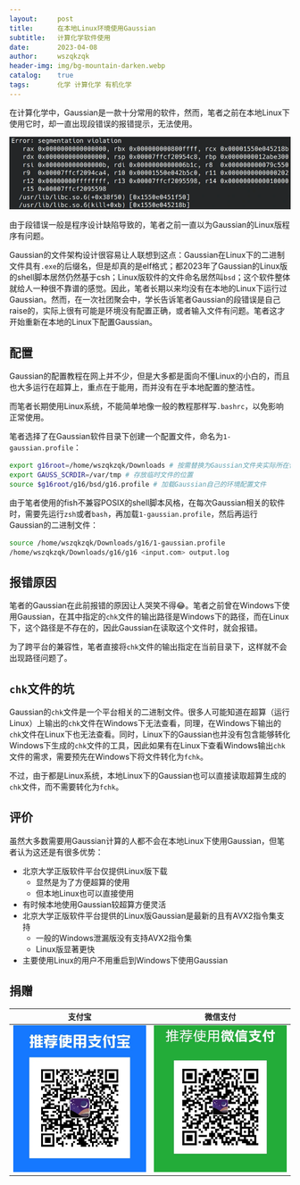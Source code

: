 ```yaml
---
layout:     post
title:      在本地Linux环境使用Gaussian
subtitle:   计算化学软件使用
date:       2023-04-08
author:     wszqkzqk
header-img: img/bg-mountain-darken.webp
catalog:    true
tags:       化学 计算化学 有机化学
---
```


在计算化学中，Gaussian是一款十分常用的软件，然而，笔者之前在本地Linux下使用它时，却一直出现段错误的报错提示，无法使用。

[![#~/img/gaussian/segfault.webp](/img/gaussian/segfault.webp)](/img/gaussian/segfault.webp)

由于段错误一般是程序设计缺陷导致的，笔者之前一直以为Gaussian的Linux版程序有问题。

Gaussian的文件架构设计很容易让人联想到这点：Gaussian在Linux下的二进制文件具有`.exe`的后缀名，但是却真的是elf格式；都2023年了Gaussian的Linux版的shell脚本居然仍然基于csh；Linux版软件的文件命名居然叫`bsd`；这个软件整体就给人一种很不靠谱的感觉。因此，笔者长期以来均没有在本地的Linux下运行过Gaussian。然而，在一次社团聚会中，学长告诉笔者Gaussian的段错误是自己raise的，实际上很有可能是环境没有配置正确，或者输入文件有问题。笔者这才开始重新在本地的Linux下配置Gaussian。

## 配置

Gaussian的配置教程在网上并不少，但是大多都是面向不懂Linux的小白的，而且也大多运行在超算上，重点在于能用，而并没有在乎本地配置的整洁性。

而笔者长期使用Linux系统，不能简单地像一般的教程那样写`.bashrc`，以免影响正常使用。

笔者选择了在Gaussian软件目录下创建一个配置文件，命名为`1-gaussian.profile`：

```bash
export g16root=/home/wszqkzqk/Downloads # 按需替换为Gaussian文件夹实际所在位置
export GAUSS_SCRDIR=/var/tmp # 存放临时文件的位置
source $g16root/g16/bsd/g16.profile # 加载Gaussian自己的环境配置文件
```

由于笔者使用的fish不兼容POSIX的shell脚本风格，在每次Gaussian相关的软件时，需要先运行`zsh`或者`bash`，再加载`1-gaussian.profile`，然后再运行Gaussian的二进制文件：

```bash
source /home/wszqkzqk/Downloads/g16/1-gaussian.profile
/home/wszqkzqk/Downloads/g16/g16 <input.com> output.log
```

## 报错原因

笔者的Gaussian在此前报错的原因让人哭笑不得😂。笔者之前曾在Windows下使用Gaussian，在其中指定的`chk`文件的输出路径是Windows下的路径，而在Linux下，这个路径是不存在的，因此Gaussian在读取这个文件时，就会报错。

为了跨平台的兼容性，笔者直接将`chk`文件的输出指定在当前目录下，这样就不会出现路径问题了。

## `chk`文件的坑

Gaussian的`chk`文件是一个平台相关的二进制文件。很多人可能知道在超算（运行Linux）上输出的`chk`文件在Windows下无法查看，同理，在Windows下输出的`chk`文件在Linux下也无法查看。同时，Linux下的Gaussian也并没有包含能够转化Windows下生成的`chk`文件的工具，因此如果有在Linux下查看Windows输出`chk`文件的需求，需要预先在Windows下将文件转化为`fchk`。

不过，由于都是Linux系统，本地Linux下的Gaussian也可以直接读取超算生成的`chk`文件，而不需要转化为`fchk`。

## 评价

虽然大多数需要用Gaussian计算的人都不会在本地Linux下使用Gaussian，但笔者认为这还是有很多优势：

* 北京大学正版软件平台仅提供Linux版下载
  * 显然是为了方便超算的使用
  * 但本地Linux也可以直接使用
* 有时候本地使用Gaussian较超算方便灵活
* 北京大学正版软件平台提供的Linux版Gaussian是最新的且有AVX2指令集支持
  * 一般的Windows泄漏版没有支持AVX2指令集
  * Linux版显著更快
* 主要使用Linux的用户不用重启到Windows下使用Gaussian

## 捐赠

|  **支付宝**  |  **微信支付**  |
|  :----:  |  :----:  |
|  [![](/img/donate-alipay.webp)](/img/donate-alipay.webp)  |  [![](/img/donate-wechatpay.webp)](/img/donate-wechatpay.webp)  |
